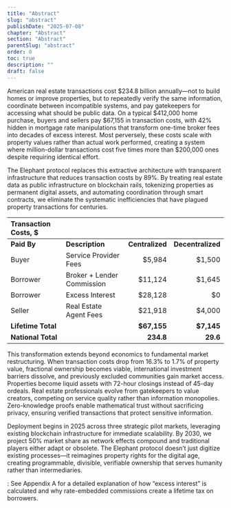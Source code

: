 ```yaml
---
title: "Abstract"
slug: "abstract"
publishDate: "2025-07-08"
chapter: "Abstract"
section: "Abstract"
parentSlug: "abstract"
order: 0
toc: true
description: ""
draft: false
---
```


American real estate transactions cost \$234.8 billion annually—not to build homes or improve properties, but to repeatedly verify the same information, coordinate between incompatible systems, and pay gatekeepers for accessing what should be public data. On a typical \$412,000 home purchase, buyers and sellers pay \$67,155 in transaction costs, with 42% hidden in mortgage rate manipulations that transform one-time broker fees into decades of excess interest. Most perversely, these costs scale with property values rather than actual work performed, creating a system where million-dollar transactions cost five times more than \$200,000 ones despite requiring identical effort.

The Elephant protocol replaces this extractive architecture with transparent infrastructure that reduces transaction costs by 89%. By treating real estate data as public infrastructure on blockchain rails, tokenizing properties as permanent digital assets, and automating coordination through smart contracts, we eliminate the systematic inefficiencies that have plagued property transactions for centuries.

<div class="center">

| **Transaction Costs, \$** | | | |
|:--------------------------|:---------------------------|----------------:|------------------:|
| **Paid By** | **Description** | **Centralized** | **Decentralized** |
| Buyer | Service Provider Fees | \$5,984 | \$1,500 |
| Borrower | Broker + Lender Commission | \$11,124 | \$1,645 |
| Borrower | Excess Interest | \$28,128 | \$0 |
| Seller | Real Estate Agent Fees | \$21,918 | \$4,000 |
| **Lifetime Total** | | **\$67,155** | **\$7,145** |
| **National Total** | | **234.8** | **29.6** |

</div>

This transformation extends beyond economics to fundamental market restructuring. When transaction costs drop from 16.3% to 1.7% of property value, fractional ownership becomes viable, international investment barriers dissolve, and previously excluded communities gain market access. Properties become liquid assets with 72-hour closings instead of 45-day ordeals. Real estate professionals evolve from gatekeepers to value creators, competing on service quality rather than information monopolies. Zero-knowledge proofs enable mathematical trust without sacrificing privacy, ensuring verified transactions that protect sensitive information.

Deployment begins in 2025 across three strategic pilot markets, leveraging existing blockchain infrastructure for immediate scalability. By 2030, we project 50% market share as network effects compound and traditional players either adapt or obsolete. The Elephant protocol doesn’t just digitize existing processes—it reimagines property rights for the digital age, creating programmable, divisible, verifiable ownership that serves humanity rather than intermediaries.

: See Appendix A for a detailed explanation of how “excess interest” is calculated and why rate-embedded commissions create a lifetime tax on borrowers.
